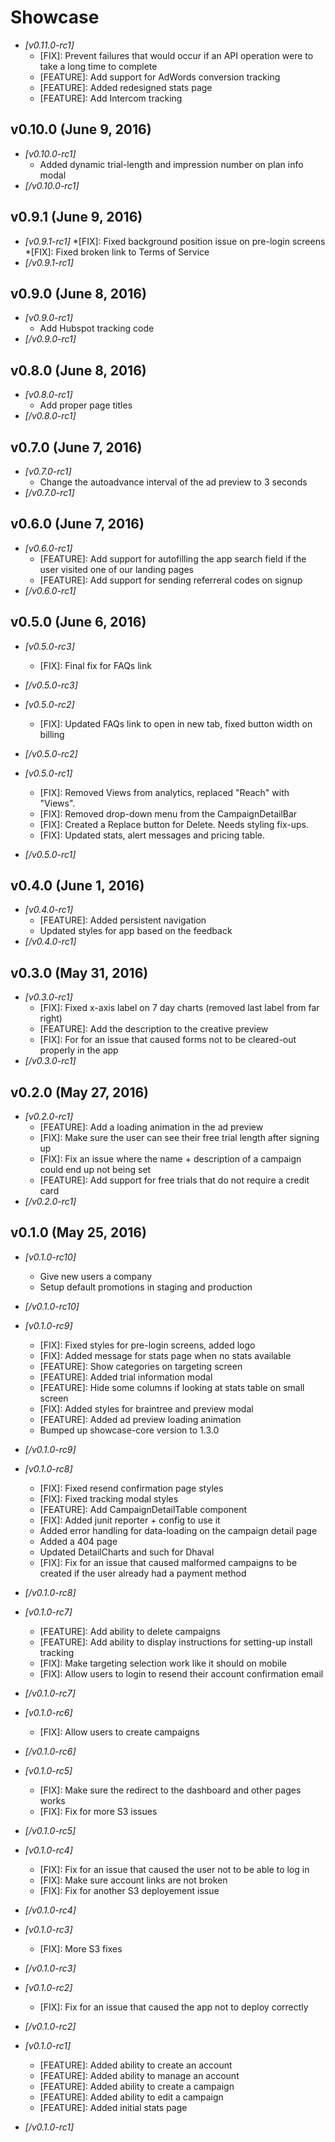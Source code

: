 # Showcase

* *[v0.11.0-rc1]*
  * [FIX]: Prevent failures that would occur if an API operation were to
    take a long time to complete
  * [FEATURE]: Add support for AdWords conversion tracking
  * [FEATURE]: Added redesigned stats page
  * [FEATURE]: Add Intercom tracking

## v0.10.0 (June 9, 2016)
* *[v0.10.0-rc1]*
  * Added dynamic trial-length and impression number on plan info modal
* *[/v0.10.0-rc1]*

## v0.9.1 (June 9, 2016)
* *[v0.9.1-rc1]*
  *[FIX]: Fixed background position issue on pre-login screens
  *[FIX]: Fixed broken link to Terms of Service
* *[/v0.9.1-rc1]*

## v0.9.0 (June 8, 2016)
* *[v0.9.0-rc1]*
  * Add Hubspot tracking code
* *[/v0.9.0-rc1]*

## v0.8.0 (June 8, 2016)
* *[v0.8.0-rc1]*
  * Add proper page titles
* *[/v0.8.0-rc1]*

## v0.7.0 (June 7, 2016)
* *[v0.7.0-rc1]*
  * Change the autoadvance interval of the ad preview to 3 seconds
* *[/v0.7.0-rc1]*

## v0.6.0 (June 7, 2016)
* *[v0.6.0-rc1]*
  * [FEATURE]: Add support for autofilling the app search field if the
    user visited one of our landing pages
  * [FEATURE]: Add support for sending referreral codes on signup
* *[/v0.6.0-rc1]*

## v0.5.0 (June 6, 2016)
* *[v0.5.0-rc3]*
  * [FIX]: Final fix for FAQs link
* *[/v0.5.0-rc3]*

* *[v0.5.0-rc2]*
  * [FIX]: Updated FAQs link to open in new tab, fixed button width on billing
* *[/v0.5.0-rc2]*

* *[v0.5.0-rc1]*
  * [FIX]: Removed Views from analytics, replaced "Reach" with "Views".
  * [FIX]: Removed drop-down menu from the CampaignDetailBar
  * [FIX]: Created a Replace button for Delete.  Needs styling fix-ups.
  * [FIX]: Updated stats, alert messages and pricing table.
* *[/v0.5.0-rc1]*

## v0.4.0 (June 1, 2016)
* *[v0.4.0-rc1]*
  * [FEATURE]: Added persistent navigation
  * Updated styles for app based on the feedback
* *[/v0.4.0-rc1]*

## v0.3.0 (May 31, 2016)
* *[v0.3.0-rc1]*
  * [FIX]: Fixed x-axis label on 7 day charts (removed last label from far right)
  * [FEATURE]: Add the description to the creative preview
  * [FIX]: For for an issue that caused forms not to be cleared-out
    properly in the app
* *[/v0.3.0-rc1]*

## v0.2.0 (May 27, 2016)
* *[v0.2.0-rc1]*
  * [FEATURE]: Add a loading animation in the ad preview
  * [FIX]: Make sure the user can see their free trial length after
    signing up
  * [FIX]: Fix an issue where the name + description of a campaign could
    end up not being set
  * [FEATURE]: Add support for free trials that do not require a credit
    card
* *[/v0.2.0-rc1]*

## v0.1.0 (May 25, 2016)
* *[v0.1.0-rc10]*
  * Give new users a company
  * Setup default promotions in staging and production
* *[/v0.1.0-rc10]*

* *[v0.1.0-rc9]*
  * [FIX]: Fixed styles for pre-login screens, added logo
  * [FIX]: Added message for stats page when no stats available
  * [FEATURE]: Show categories on targeting screen
  * [FEATURE]: Added trial information modal
  * [FEATURE]: Hide some columns if looking at stats table on small screen
  * [FIX]: Added styles for braintree and preview modal
  * [FEATURE]: Added ad preview loading animation
  * Bumped up showcase-core version to 1.3.0
* *[/v0.1.0-rc9]*

* *[v0.1.0-rc8]*
  * [FIX]: Fixed resend confirmation page styles
  * [FIX]: Fixed tracking modal styles
  * [FEATURE]: Add CampaignDetailTable component
  * [FIX]: Added junit reporter + config to use it
  * Added error handling for data-loading on the campaign detail page
  * Added a 404 page
  * Updated DetailCharts and such for Dhaval
  * [FIX]: Fix for an issue that caused malformed campaigns to be
    created if the user already had a payment method
* *[/v0.1.0-rc8]*

* *[v0.1.0-rc7]*
  * [FEATURE]: Add ability to delete campaigns
  * [FEATURE]: Add ability to display instructions for setting-up
    install tracking
  * [FIX]: Make targeting selection work like it should on mobile
  * [FIX]: Allow users to login to resend their account confirmation
    email
* *[/v0.1.0-rc7]*

* *[v0.1.0-rc6]*
  * [FIX]: Allow users to create campaigns
* *[/v0.1.0-rc6]*

* *[v0.1.0-rc5]*
  * [FIX]: Make sure the redirect to the dashboard and other pages works
  * [FIX]: Fix for more S3 issues
* *[/v0.1.0-rc5]*

* *[v0.1.0-rc4]*
  * [FIX]: Fix for an issue that caused the user not to be able to log
    in
  * [FIX]: Make sure account links are not broken
  * [FIX]: Fix for another S3 deployement issue
* *[/v0.1.0-rc4]*

* *[v0.1.0-rc3]*
  * [FIX]: More S3 fixes
* *[/v0.1.0-rc3]*

* *[v0.1.0-rc2]*
  * [FIX]: Fix for an issue that caused the app not to deploy correctly
* *[/v0.1.0-rc2]*

* *[v0.1.0-rc1]*
  * [FEATURE]: Added ability to create an account
  * [FEATURE]: Added ability to manage an account
  * [FEATURE]: Added ability to create a campaign
  * [FEATURE]: Added ability to edit a campaign
  * [FEATURE]: Added initial stats page
* *[/v0.1.0-rc1]*

